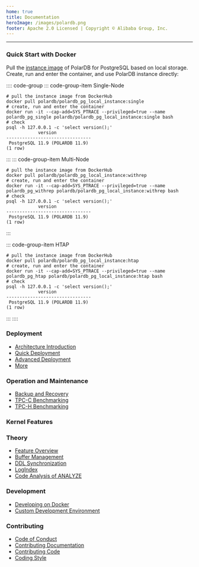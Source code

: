 ```yaml
---
home: true
title: Documentation
heroImage: /images/polardb.png
footer: Apache 2.0 Licensed | Copyright © Alibaba Group, Inc.
---
```


---

### Quick Start with Docker

Pull the [instance image](https://hub.docker.com/r/polardb/polardb_pg_local_instance/tags) of PolarDB for PostgreSQL based on local storage. Create, run and enter the container, and use PolarDB instance directly:

:::: code-group
::: code-group-item Single-Node

```bash:no-line-numbers
# pull the instance image from DockerHub
docker pull polardb/polardb_pg_local_instance:single
# create, run and enter the container
docker run -it --cap-add=SYS_PTRACE --privileged=true --name polardb_pg_single polardb/polardb_pg_local_instance:single bash
# check
psql -h 127.0.0.1 -c 'select version();'
            version
--------------------------------
 PostgreSQL 11.9 (POLARDB 11.9)
(1 row)
```

:::
::: code-group-item Multi-Node

```bash:no-line-numbers
# pull the instance image from DockerHub
docker pull polardb/polardb_pg_local_instance:withrep
# create, run and enter the container
docker run -it --cap-add=SYS_PTRACE --privileged=true --name polardb_pg_withrep polardb/polardb_pg_local_instance:withrep bash
# check
psql -h 127.0.0.1 -c 'select version();'
            version
--------------------------------
 PostgreSQL 11.9 (POLARDB 11.9)
(1 row)
```

:::

::: code-group-item HTAP

```bash:no-line-numbers
# pull the instance image from DockerHub
docker pull polardb/polardb_pg_local_instance:htap
# create, run and enter the container
docker run -it --cap-add=SYS_PTRACE --privileged=true --name polardb_pg_htap polardb/polardb_pg_local_instance:htap bash
# check
psql -h 127.0.0.1 -c 'select version();'
            version
--------------------------------
 PostgreSQL 11.9 (POLARDB 11.9)
(1 row)
```

:::
::::

<div class="features">

  <div class="feature">
    <h3>Deployment</h3>
    <ul style="position: relative;z-index: 10;">
      <li><a href="./deploying/introduction.html">Architecture Introduction</a></li>
      <li><a href="./deploying/quick-start.html">Quick Deployment</a></li>
      <li><a href="./deploying/deploy.html">Advanced Deployment</a></li>
      <li><a href="./deploying/deploy-stack.html">More</a></li>
    </ul>
  </div>

  <div class="feature">
    <h3>Operation and Maintenance</h3>
    <ul style="position: relative;z-index: 10;">
      <li><a href="./operation/backup-and-restore.html">Backup and Recovery</a></li>
      <li><a href="./operation/tpcc-test.html">TPC-C Benchmarking</a></li>
      <li><a href="./operation/tpch-test.html">TPC-H Benchmarking</a></li>
    </ul>
  </div>

  <div class="feature">
    <h3>Kernel Features</h3>
    <ul style="position: relative;z-index: 10;">
    </ul>
  </div>

  <div class="feature">
    <h3>Theory</h3>
    <ul style="position: relative;z-index: 10;">
      <li><a href="./theory/arch-overview.html">Feature Overview</a></li>
      <li><a href="./theory/buffer-management.html">Buffer Management</a></li>
      <li><a href="./theory/ddl-synchronization.html">DDL Synchronization</a></li>
      <li><a href="./theory/logindex.html">LogIndex</a></li>
      <li><a href="./theory/analyze.html">Code Analysis of ANALYZE</a></li>
    </ul>
  </div>

  <div class="feature">
    <h3>Development</h3>
    <ul style="position: relative;z-index: 10;">
      <li><a href="./development/dev-on-docker.html">Developing on Docker</a></li>
      <li><a href="./development/customize-dev-env.html">Custom Development Environment</a></li>
    </ul>
  </div>

  <div class="feature">
    <h3>Contributing</h3>
    <ul style="position: relative;z-index: 10;">
      <li><a href="./contributing/code-of-conduct.html">Code of Conduct</a></li>
      <li><a href="./contributing/contributing-polardb-docs.html">Contributing Documentation</a></li>
      <li><a href="./contributing/contributing-polardb-kernel.html">Contributing Code</a></li>
      <li><a href="./contributing/coding-style">Coding Style</a></li>
    </ul>
  </div>

</div>
